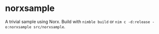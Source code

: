 # norxsample
A trivial sample using Norx. Build with `nimble build` or `nim c -d:release -o:norxsample src/norxsample`.
